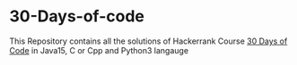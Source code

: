 # 30-Days-of-code
This Repository contains all the solutions of Hackerrank Course 
<a href="https://www.hackerrank.com/domains/tutorials/30-days-of-code" target="_blank">30 Days of Code</a> in Java15, C or Cpp and Python3 langauge
